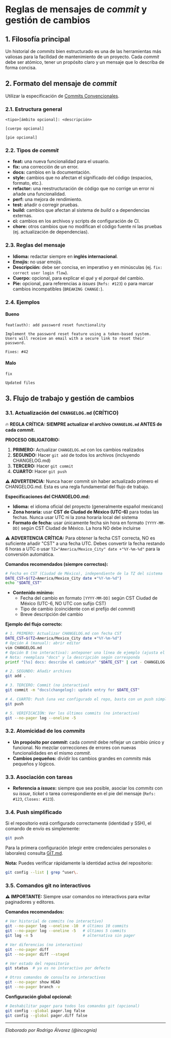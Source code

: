 # Reglas de mensajes de *commit* y gestión de cambios

## 1. Filosofía principal

Un historial de *commits* bien estructurado es una de las herramientas más valiosas para la facilidad de mantenimiento de un proyecto. Cada *commit* debe ser atómico, tener un propósito claro y un mensaje que lo describa de forma concisa.

## 2. Formato del mensaje de *commit*

Utilizar la especificación de [Commits Convencionales](https://www.conventionalcommits.org/en/v1.0.0/).

### 2.1. Estructura general

```text
<tipo>[ámbito opcional]: <descripción>

[cuerpo opcional]

[pie opcional]
```

### 2.2. Tipos de *commit*

- **feat:** una nueva funcionalidad para el usuario.
- **fix:** una corrección de un error.
- **docs:** cambios en la documentación.
- **style:** cambios que no afectan el significado del código (espacios, formato, etc.).
- **refactor:** una reestructuración de código que no corrige un error ni añade una funcionalidad.
- **perf:** una mejora de rendimiento.
- **test:** añadir o corregir pruebas.
- **build:** cambios que afectan al sistema de *build* o a dependencias externas.
- **ci:** cambios en los archivos y scripts de configuración de CI.
- **chore:** otros cambios que no modifican el código fuente ni las pruebas (ej. actualización de dependencias).

### 2.3. Reglas del mensaje

- **Idioma:** redactar siempre en **inglés internacional**.
- **Emojis:** no usar emojis.
- **Descripción:** debe ser concisa, en imperativo y en minúsculas (ej. `fix: correct user login flow`).
- **Cuerpo:** opcional, para explicar el *qué* y el *porqué* del cambio.
- **Pie:** opcional, para referencias a *issues* (`Refs: #123`) o para marcar cambios incompatibles (`BREAKING CHANGE:`).

### 2.4. Ejemplos

#### Bueno

```text
feat(auth): add password reset functionality

Implement the password reset feature using a token-based system.
Users will receive an email with a secure link to reset their password.

Fixes: #42
```

#### Malo

```text
fix
```

```text
Updated files
```

## 3. Flujo de trabajo y gestión de cambios

### 3.1. Actualización del `CHANGELOG.md` (CRÍTICO)

🔥 **REGLA CRÍTICA: SIEMPRE actualizar el archivo `CHANGELOG.md` ANTES de cada *commit*.**

**PROCESO OBLIGATORIO:**
1. **PRIMERO:** Actualizar `CHANGELOG.md` con los cambios realizados
1. **SEGUNDO:** Hacer `git add` de todos los archivos (incluyendo CHANGELOG.md)
1. **TERCERO:** Hacer `git commit`
1. **CUARTO:** Hacer `git push`

**⚠️ ADVERTENCIA:** Nunca hacer commit sin haber actualizado primero el CHANGELOG.md. Esta es una regla fundamental del flujo de trabajo.

**Especificaciones del CHANGELOG.md:**
- **Idioma:** el idioma oficial del proyecto (generalmente español mexicano)
- **Zona horaria:** usar **CST de Ciudad de México (UTC-6)** para todas las fechas. Nunca usar UTC ni la zona horaria local del sistema
- **Formato de fecha:** usar únicamente fecha sin hora en formato `[YYYY-MM-DD]` según CST Ciudad de México. La hora NO debe incluirse

⚠️ **ADVERTENCIA CRÍTICA:** Para obtener la fecha CST correcta, NO es suficiente añadir "CST" a una fecha UTC. Debes convertir la fecha restando 6 horas a UTC o usar `TZ="America/Mexico_City" date +"%Y-%m-%d"` para la conversión automática.

**Comandos recomendados (siempre correctos):**

```bash
# Fecha en CST (Ciudad de México), independiente de la TZ del sistema
DATE_CST=$(TZ=America/Mexico_City date +"%Y-%m-%d")
echo "$DATE_CST"
```

- **Contenido mínimo:**
  - Fecha del cambio en formato `[YYYY-MM-DD]` según CST Ciudad de México (UTC-6, NO UTC con sufijo CST)
  - Tipo de cambio (coincidente con el prefijo del *commit*)
  - Breve descripción del cambio

**Ejemplo del flujo correcto:**

```bash
# 1. PRIMERO: Actualizar CHANGELOG.md con fecha CST
DATE_CST=$(TZ=America/Mexico_City date +"%Y-%m-%d")
# Opción A (manual): abrir editor
vim CHANGELOG.md
# Opción B (no interactiva): anteponer una línea de ejemplo (ajusta el tipo y descripción)
# Nota: reemplaza "docs" y la descripción según corresponda
printf "[%s] docs: describe el cambio\n" "$DATE_CST" | cat - CHANGELOG.md > CHANGELOG.tmp && mv CHANGELOG.tmp CHANGELOG.md

# 2. SEGUNDO: Añadir archivos
git add .

# 3. TERCERO: Commit (no interactivo)
git commit -m "docs(changelog): update entry for $DATE_CST"

# 4. CUARTO: Push (una vez configurado el repo, basta con un push simple)
git push

# 5. VERIFICACIÓN: Ver los últimos commits (no interactivo)
git --no-pager log --oneline -5
```

### 3.2. Atomicidad de los *commits*

- **Un propósito por *commit*:** cada *commit* debe reflejar un cambio único y funcional. No mezclar correcciones de errores con nuevas funcionalidades en el mismo *commit*.
- **Cambios pequeños:** dividir los cambios grandes en *commits* más pequeños y lógicos.

### 3.3. Asociación con tareas

- **Referencia a *issues*:** siempre que sea posible, asociar los *commits* con su *issue*, *ticket* o tarea correspondiente en el pie del mensaje (`Refs: #123`, `Closes: #123`).

### 3.4. Push simplificado

Si el repositorio está configurado correctamente (identidad y SSH), el comando de envío es simplemente:

```bash
git push
```

Para la primera configuración (elegir entre credenciales personales o laborales) consulta [GIT.md](./GIT.md#configuración-inicial-y-ssh-por-contexto).

**Nota:** Puedes verificar rápidamente la identidad activa del repositorio:

```bash
git config --list | grep ^user\.
```

### 3.5. Comandos git no interactivos

**⚠️ IMPORTANTE:** Siempre usar comandos no interactivos para evitar paginadores y editores.

**Comandos recomendados:**

```bash
# Ver historial de commits (no interactivo)
git --no-pager log --oneline -10  # últimos 10 commits
git --no-pager log --oneline -5   # últimos 5 commits
git log -n 5                      # alternativa sin pager

# Ver diferencias (no interactivo)
git --no-pager diff
git --no-pager diff --staged

# Ver estado del repositorio
git status  # ya es no interactivo por defecto

# Otros comandos de consulta no interactivos
git --no-pager show HEAD
git --no-pager branch -v
```

**Configuración global opcional:**

```bash
# Deshabilitar pager para todos los comandos git (opcional)
git config --global pager.log false
git config --global pager.diff false
```

---

*Elaborado por Rodrigo Álvarez (@incognia)*

